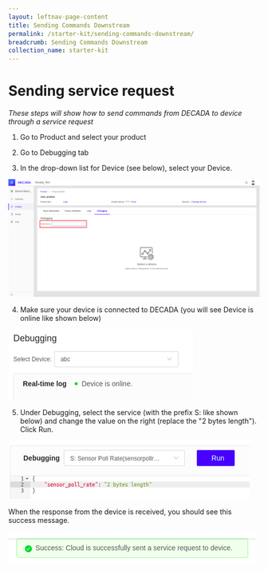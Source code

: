 ```yaml
---
layout: leftnav-page-content
title: Sending Commands Downstream
permalink: /starter-kit/sending-commands-downstream/
breadcrumb: Sending Commands Downstream
collection_name: starter-kit
---
```


# Sending service request
*These steps will show how to send commands from DECADA to device through a service request*

1. Go to Product and select your product

2. Go to Debugging tab

3. In the drop-down list for Device (see below), select your Device.

![service-request](/images/riots-dk/sending-commands-downstream/service_request_1.png)

4. Make sure your device is connected to DECADA (you will see Device is online like shown below) 

![service-request](/images/riots-dk/sending-commands-downstream/service_request_2.png)

5. Under Debugging, select the service (with the prefix S: like shown below) and change the value on the right (replace the "2 bytes length"). Click Run.

![service-request](/images/riots-dk/sending-commands-downstream/service_request_3.png)

When the response from the device is received, you should see this success message.

![service-request](/images/riots-dk/sending-commands-downstream/service_request_4.png)
